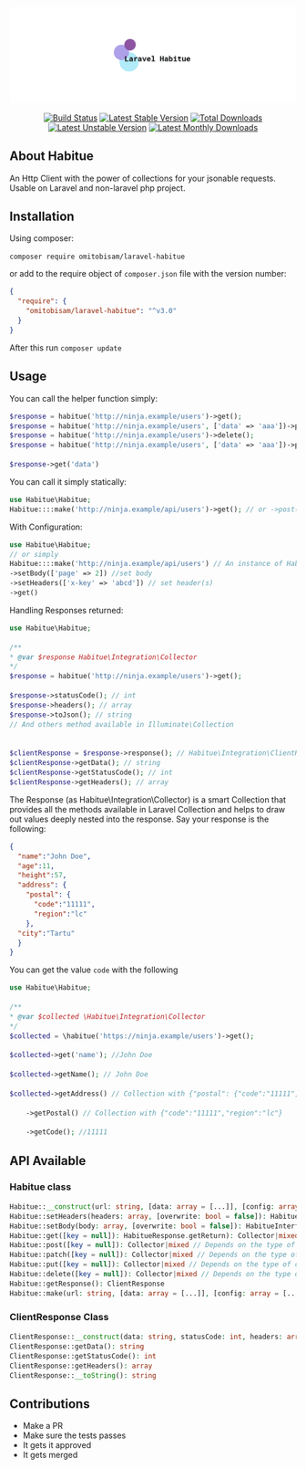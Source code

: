 <p align="center">
<img src="https://github.com/omitobi/assets/blob/master/laravel-habitue-assets/twitter_header_photo_2.png">
</p>

<p align="center">
<a href="https://omitobi.github.io/laravel-habitue/"> <img src="hhttps://github.com/omitobi/laravel-habitue/actions/workflows/php.yml/badge.svg" alt="Build Status"/></a>
<a href="https://packagist.org/packages/omitobisam/laravel-habitue"> <img src="https://poser.pugx.org/omitobisam/laravel-habitue/version" alt="Latest Stable Version"/></a>
<a href="https://packagist.org/packages/omitobisam/laravel-habitue"> <img src="https://poser.pugx.org/omitobisam/laravel-habitue/downloads" alt="Total Downloads"/></a>
<a href="https://packagist.org/packages/omitobisam/laravel-habitue"> <img src="https://poser.pugx.org/omitobisam/laravel-habitue/v/unstable" alt="Latest Unstable Version"/></a>
<a href="https://packagist.org/packages/omitobisam/laravel-habitue"> <img src="https://poser.pugx.org/omitobisam/laravel-habitue/d/monthly" alt="Latest Monthly Downloads"/></a>
</p>

## About Habitue
An Http Client with the power of collections for your jsonable requests. Usable on Laravel and non-laravel php project.

## Installation

Using composer:

`composer require omitobisam/laravel-habitue`

or add to the require object of `composer.json` file with the version number:

```json
{
  "require": {
    "omitobisam/laravel-habitue": "^v3.0" 
  }
}
```

After this run `composer update`

## Usage

You can call the helper function simply:

```php
$response = habitue('http://ninja.example/users')->get();
$response = habitue('http://ninja.example/users', ['data' => 'aaa'])->post();
$response = habitue('http://ninja.example/users')->delete();
$response = habitue('http://ninja.example/users', ['data' => 'aaa'])->patch();

$response->get('data')
```

You can call it simply statically:

```php
use Habitue\Habitue;
Habitue::::make('http://ninja.example/api/users')->get(); // or ->post() 

```

With Configuration:

```php
use Habitue\Habitue;
// or simply
Habitue::::make('http://ninja.example/api/users') // An instance of Habitue
->setBody(['page' => 2]) //set body
->setHeaders(['x-key' => 'abcd']) // set header(s)
->get()
```

Handling Responses returned:

```php
use Habitue\Habitue;

/**
* @var $response Habitue\Integration\Collector
*/
$response = habitue('http://ninja.example/users')->get();

$response->statusCode(); // int
$response->headers(); // array
$response->toJson(); // string
// And others method available in Illuminate\Collection


$clientResponse = $response->response(); // Habitue\Integration\ClientResponse
$clientResponse->getData(); // string
$clientResponse->getStatusCode(); // int
$clientResponse->getHeaders(); // array
```

The Response (as Habitue\Integration\Collector) is a smart Collection that provides all the methods available in Laravel Collection and helps to draw out values deeply nested into the response.
Say your response is the following:

```json
{
  "name":"John Doe",
  "age":11,
  "height":57,
  "address": {
    "postal": {
      "code":"11111",
      "region":"lc"
    },
  "city":"Tartu"
  }
}
```

You can get the value `code`  with the following

```php
use Habitue\Habitue;

/**
* @var $collected \Habitue\Integration\Collector
*/
$collected = \habitue('https://ninja.example/users')->get();

$collected->get('name'); //John Doe

$collected->getName(); // John Doe

$collected->getAddress() // Collection with {"postal": {"code":"11111","region":"lc"}, "city":"Tartu"}

    ->getPostal() // Collection with {"code":"11111","region":"lc"}

    ->getCode(); //11111
```

## API Available

### Habitue class

```php
Habitue::__construct(url: string, [data: array = [...]], [config: array = [...]])
Habitue::setHeaders(headers: array, [overwrite: bool = false]): HabitueInterface
Habitue::setBody(body: array, [overwrite: bool = false]): HabitueInterface
Habitue::get([key = null]): HabitueResponse.getReturn): Collector|mixed // Depends on the type of configuration at config: 'habitue.return'
Habitue::post([key = null]): Collector|mixed // Depends on the type of configuration at config: 'habitue.return'
Habitue::patch([key = null]): Collector|mixed // Depends on the type of configuration at config: 'habitue.return'
Habitue::put([key = null]): Collector|mixed // Depends on the type of configuration at config: 'habitue.return'
Habitue::delete([key = null]): Collector|mixed // Depends on the type of configuration at config: 'habitue.return'
Habitue::getResponse(): ClientResponse
Habitue::make(url: string, [data: array = [...]], [config: array = [...]]): HabitueInterface

```

### ClientResponse Class

```php
ClientResponse::__construct(data: string, statusCode: int, headers: array)
ClientResponse::getData(): string
ClientResponse::getStatusCode(): int
ClientResponse::getHeaders(): array
ClientResponse::__toString(): string
```

## Contributions

- Make a PR
- Make sure the tests passes
- It gets it approved
- It gets merged


